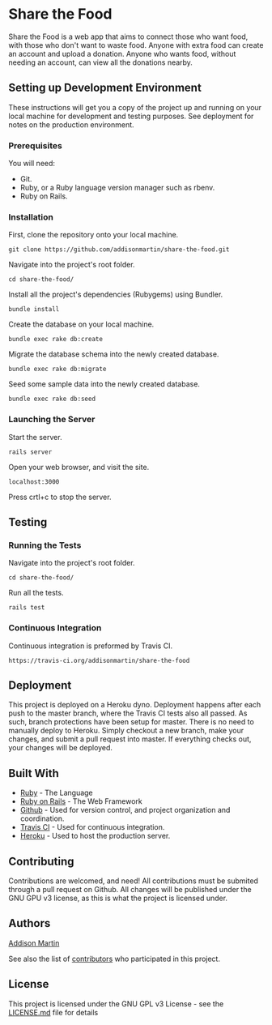 # Share the Food

Share the Food is a web app that aims to connect those who want food, with those who don't want to waste food. Anyone with extra food can create an account and upload a donation. Anyone who wants food, without needing an account, can view all the donations nearby.

## Setting up Development Environment

These instructions will get you a copy of the project up and running on your local machine for development and testing purposes. See deployment for notes on the production environment.

### Prerequisites

You will need:
* Git.
* Ruby, or a Ruby language version manager such as rbenv.
* Ruby on Rails.

### Installation

First, clone the repository onto your local machine.

```
git clone https://github.com/addisonmartin/share-the-food.git
```

Navigate into the project's root folder.

```
cd share-the-food/
```

Install all the project's dependencies (Rubygems) using Bundler.

```
bundle install
```

Create the database on your local machine.

```
bundle exec rake db:create
```

Migrate the database schema into the newly created database.

```
bundle exec rake db:migrate
```

Seed some sample data into the newly created database.

```
bundle exec rake db:seed
```

### Launching the Server

Start the server.

```
rails server
```

Open your web browser, and visit the site.

```
localhost:3000
```

Press crtl+c to stop the server.


## Testing

### Running the Tests

Navigate into the project's root folder.

```
cd share-the-food/
```

Run all the tests.

```
rails test
```

### Continuous Integration

Continuous integration is preformed by Travis CI.

```
https://travis-ci.org/addisonmartin/share-the-food
```

## Deployment

This project is deployed on a Heroku dyno. Deployment happens after each push to the master branch, where the Travis CI tests also all passed. As such, branch protections have been setup for master. There is no need to manually deploy to Heroku. Simply checkout a new branch, make your changes, and submit a pull request into master. If everything checks out, your changes will be deployed.

## Built With

* [Ruby](https://www.ruby-lang.org/en/) - The Language
* [Ruby on Rails](https://rubyonrails.org/) - The Web Framework
* [Github](https://github.com/) - Used for version control, and project organization and coordination.
* [Travis CI](https://travis-ci.org/) - Used for continuous integration.
* [Heroku](https://www.heroku.com/) - Used to host the production server.

## Contributing

Contributions are welcomed, and need! All contributions must be submited through a pull request on Github. All changes will be published under the GNU GPU v3 license, as this is what the project is licensed under.

## Authors

[Addison Martin](https://github.com/addisonmartin)

See also the list of [contributors](https://github.com/addisonmartin/share-the-food/contributors) who participated in this project.

## License

This project is licensed under the GNU GPL v3 License - see the [LICENSE.md](LICENSE.md) file for details
